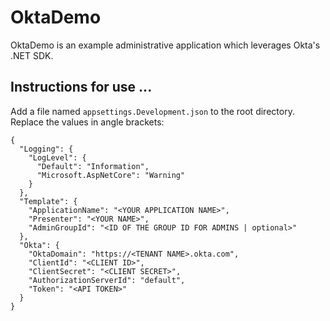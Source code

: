 # OktaDemo
OktaDemo is an example administrative application which leverages Okta's .NET SDK.

## Instructions for use ...
Add a file named `appsettings.Development.json` to the root directory.  Replace the values in angle brackets:
```
{
  "Logging": {
    "LogLevel": {
      "Default": "Information",
      "Microsoft.AspNetCore": "Warning"
    }
  },
  "Template": {
    "ApplicationName": "<YOUR APPLICATION NAME>",
    "Presenter": "<YOUR NAME>",
    "AdminGroupId": "<ID OF THE GROUP ID FOR ADMINS | optional>"
  },
  "Okta": {
    "OktaDomain": "https://<TENANT NAME>.okta.com",
    "ClientId": "<CLIENT ID>",
    "ClientSecret": "<CLIENT SECRET>",
    "AuthorizationServerId": "default",
    "Token": "<API TOKEN>"
  }
}

```
